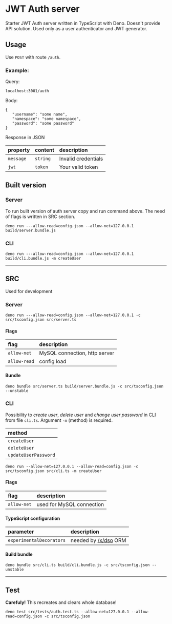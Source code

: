 # JWT Auth server
Starter JWT Auth server written in TypeScript with Deno. Doesn't provide API solution. Used only as a user authenticator and JWT generator.

## Usage
Use `POST` with route `/auth`.  

### Example:
Query: 
```
localhost:3001/auth
```
Body:
```
{
   "username": "some name",
   "namespace": "some namespace",
   "password": "some password"
}
```
Response in JSON

| property      | content    | description  
| :---          |:---  |:---
| `message`   | `string` | Invalid credentials
| `jwt`  | `token` | Your valid token

## Built version
### Server
To run built version of auth server copy and run command above. The need of flags is written in SRC section.
```
deno run ---allow-read=config.json --allow-net=127.0.0.1 build/server.bundle.js 
```
### CLI
```
deno run ---allow-read=config.json --allow-net=127.0.0.1 build/cli.bundle.js -m createUser
```

-----

## SRC
Used for development
### Server
```
deno run ---allow-read=config.json --allow-net=127.0.0.1 -c src/tsconfig.json src/server.ts
```
#### Flags
| flag          | description      
| :---          |:---
| `allow-net`   | MySQL connection, http server
| `allow-read`  | config load

#### Bundle
```
deno bundle src/server.ts build/server.bundle.js -c src/tsconfig.json --unstable
```

### CLI
Possibility to _create user_, _delete user_ and _change user password_ in CLI from file `cli.ts`. Argument `-m` (method) is required.

| method        |
| :---          |
| `createUser`  | 
| `deleteUser`  | 
| `updateUserPassword`  | 

```
deno run --allow-net=127.0.0.1 --allow-read=config.json -c src/tsconfig.json src/cli.ts -m createUser
```
#### Flags
| flag          | description      
| :---          |:---
| `allow-net`   | used for MySQL connection

#### TypeScript configuration
| parameter     | description      
| :---          |:---
| `experimentalDecorators`   | needed by [/x/dso](https://deno.land/x/dso/) ORM

#### Build bundle
```
deno bundle src/cli.ts build/cli.bundle.js -c src/tsconfig.json --unstable
```

-----

## Test
**Carefuly!** This recreates and clears whole database!
```
deno test src/tests/auth.test.ts --allow-net=127.0.0.1 --allow-read=config.json -c src/tsconfig.json
```